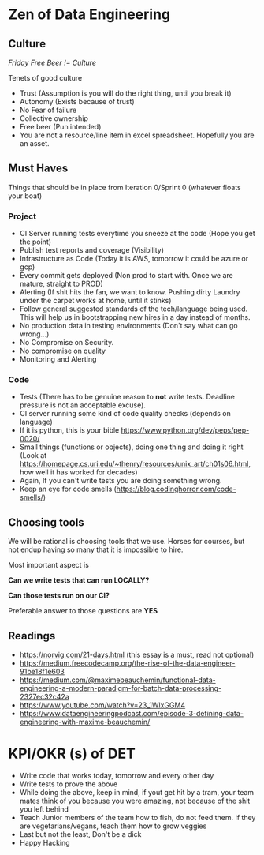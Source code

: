 # Zen of Data Engineering

## Culture

_Friday Free Beer != Culture_

Tenets of good culture

- Trust (Assumption is you will do the right thing, until you break it)
- Autonomy (Exists because of trust)
- No Fear of failure 
- Collective ownership
- Free beer (Pun intended)
- You are not a resource/line item in excel spreadsheet. Hopefully you are an asset.

## Must Haves
Things that should be in place from Iteration 0/Sprint 0 (whatever floats your boat)

### Project

- CI Server running tests everytime you sneeze at the code (Hope you get the point)
- Publish test reports and coverage (Visibility)
- Infrastructure as Code (Today it is AWS, tomorrow it could be azure or gcp)
- Every commit gets deployed (Non prod to start with. Once we are mature, straight to PROD)
- Alerting (If shit hits the fan, we want to know. Pushing dirty Laundry under the carpet works at home, until it stinks)
- Follow general suggested standards of the tech/language being used. This will help us in bootstrapping new hires in a day instead of months.
- No production data in testing environments (Don't say what can go wrong...)
- No Compromise on Security.
- No compromise on quality
- Monitoring and Alerting

### Code 
- Tests (There has to be genuine reason to **not** write tests. Deadline pressure is not an acceptable excuse).
- CI server running some kind of code quality checks (depends on language)
- If it is python, this is your bible https://www.python.org/dev/peps/pep-0020/
- Small things (functions or objects), doing one thing and doing it right (Look at https://homepage.cs.uri.edu/~thenry/resources/unix_art/ch01s06.html, how well it has worked for decades)
- Again, If you can't write tests you are doing something wrong.
- Keep an eye for code smells (https://blog.codinghorror.com/code-smells/)


## Choosing tools
We will be rational is choosing tools that we use. Horses for courses, but not endup having so many that it is impossible to hire.

Most important aspect is

**Can we write tests that can run LOCALLY?**

**Can those tests run on our CI?**

Preferable answer to those questions are **YES**

## Readings
- https://norvig.com/21-days.html (this essay is a must, read not optional)
- https://medium.freecodecamp.org/the-rise-of-the-data-engineer-91be18f1e603
- https://medium.com/@maximebeauchemin/functional-data-engineering-a-modern-paradigm-for-batch-data-processing-2327ec32c42a
- https://www.youtube.com/watch?v=23_1WlxGGM4
- https://www.dataengineeringpodcast.com/episode-3-defining-data-engineering-with-maxime-beauchemin/


# **KPI/OKR (s) of DET** 

- Write code that works today, tomorrow and every other day
- Write tests to prove the above
- While doing the above, keep in mind, if yout get hit by a tram, your team mates think of you because you were amazing, not because of the shit you left behind
- Teach Junior members of the team how to fish, do not feed them. If they are vegetarians/vegans, teach them how to grow veggies
- Last but not the least, Don't be a dick
- Happy Hacking
